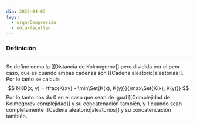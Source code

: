 ```yaml
---
dia: 2023-04-03
tags:
  - orga/Compresión
  - nota/facultad
---
```

### Definición
---
Se define como la [[Distancia de Kolmogorov]] pero dividida por el peor caso, que es cuando ambas cadenas son [[Cadena aleatorio|aleatorias]]. Por lo tanto se calcula $$ NKD(x, y) = \frac{K(xy) - \min\Set{K(x), K(y)}}{\max\Set{K(x), K(y)}} $$
Por lo tanto nos da $0$ en el caso que sean de igual [[Complejidad de Kolmogorov|complejidad]] y su concatenación también, y $1$ cuando sean completamente [[Cadena aleatorio|aleatorios]] y su concatencación también.